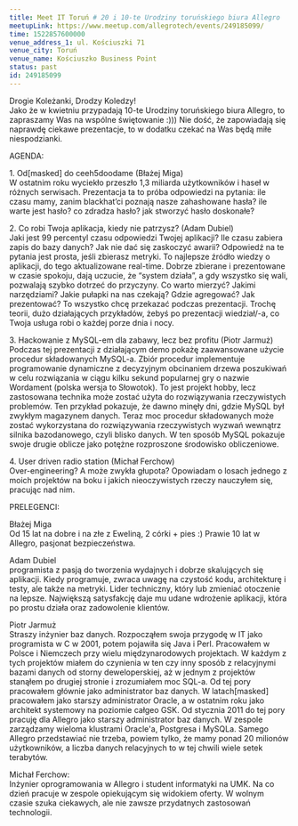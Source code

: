 ```yaml
---
title: Meet IT Toruń # 20 i 10-te Urodziny toruńskiego biura Allegro
meetupLink: https://www.meetup.com/allegrotech/events/249185099/
time: 1522857600000
venue_address_1: ul. Kościuszki 71
venue_city: Toruń
venue_name: Kościuszko Business Point
status: past
id: 249185099
---
```


<p>Drogie Koleżanki, Drodzy Koledzy!
  <br/>Jako że w kwietniu przypadają 10-te Urodziny toruńskiego biura Allegro, to zapraszamy Was na wspólne świętowanie :))) Nie dość, że zapowiadają się naprawdę ciekawe prezentacje, to w dodatku czekać na Was będą miłe niespodzianki.</p>
<p>AGENDA:</p>
<p>1. Od[masked] do ceeh5doodame (Błażej Miga)
  <br/>W ostatnim roku wyciekło przeszło 1,3 miliarda użytkowników i haseł w różnych serwisach. Prezentacja ta to próba odpowiedzi na pytania: ile czasu mamy, zanim blackhat’ci poznają nasze zahashowane hasła? ile warte jest hasło? co zdradza hasło? jak stworzyć
  hasło doskonałe?</p>
<p>2. Co robi Twoja aplikacja, kiedy nie patrzysz? (Adam Dubiel)
  <br/>Jaki jest 99 percentyl czasu odpowiedzi Twojej aplikacji? Ile czasu zabiera zapis do bazy danych? Jak nie dać się zaskoczyć awarii? Odpowiedź na te pytania jest prosta, jeśli zbierasz metryki. To najlepsze źródło wiedzy o aplikacji, do tego aktualizowane
  real-time. Dobrze zbierane i prezentowane w czasie spokoju, dają uczucie, że “system działa”, a gdy wszystko się wali, pozwalają szybko dotrzeć do przyczyny. Co warto mierzyć? Jakimi narzędziami? Jakie pułapki na nas czekają? Gdzie agregować? Jak prezentować?
  To wszystko chcę przekazać podczas prezentacji. Trochę teorii, dużo działających przykładów, żebyś po prezentacji wiedział/-a, co Twoja usługa robi o każdej porze dnia i nocy.</p>
<p>3. Hackowanie z MySQL-em dla zabawy, lecz bez profitu (Piotr Jarmuż)
  <br/>Podczas tej prezentacji z działającym demo pokażę zaawansowane użycie procedur składowanych MySQL-a. Zbiór procedur implementuje programowanie dynamiczne z decyzyjnym obcinaniem drzewa poszukiwań w celu rozwiązania w ciągu kilku sekund popularnej gry
  o nazwie Wordament (polska wersja to Słowotok). To jest projekt hobby, lecz zastosowana technika może zostać użyta do rozwiązywania rzeczywistych problemów. Ten przykład pokazuje, że dawno minęły dni, gdzie MySQL był zwykłym magazynem danych. Teraz
  moc procedur składowanych może zostać wykorzystana do rozwiązywania rzeczywistych wyzwań wewnątrz silnika bazodanowego, czyli blisko danych. W ten sposób MySQL pokazuje swoje drugie oblicze jako potężne rozproszone środowisko obliczeniowe.</p>
<p>4. User driven radio station (Michał Ferchow)
  <br/>Over-engineering? A może zwykła głupota? Opowiadam o losach jednego z moich projektów na boku i jakich nieoczywistych rzeczy nauczyłem się, pracując nad nim.</p>
<p>PRELEGENCI:</p>
<p>Błażej Miga
  <br/>Od 15 lat na dobre i na złe z Eweliną, 2 córki + pies :) Prawie 10 lat w Allegro, pasjonat bezpieczeństwa.</p>
<p>Adam Dubiel
  <br/>programista z pasją do tworzenia wydajnych i dobrze skalujących się aplikacji. Kiedy programuje, zwraca uwagę na czystość kodu, architekturę i testy, ale także na metryki. Lider techniczny, który lub zmieniać otoczenie na lepsze. Największą satysfakcję
  daje mu udane wdrożenie aplikacji, która po prostu działa oraz zadowolenie klientów.</p>
<p>Piotr Jarmuż
  <br/>Straszy inżynier baz danych. Rozpocząłem swoja przygodę w IT jako programista w C w 2001, potem pojawiła się Java i Perl. Pracowałem w Polsce i Niemczech przy wielu międzynarodowych projektach. W każdym z tych projektów miałem do czynienia w ten czy
  inny sposób z relacyjnymi bazami danych od storny deweloperskiej, aż w jednym z projektów stanąłem po drugiej stronie i zrozumiałem moc SQL-a. Od tej pory pracowałem głównie jako administrator baz danych. W latach[masked] pracowałem jako starszy administrator
  Oracle, a w ostatnim roku jako architekt systemowy na poziomie całgeo GSK. Od stycznia 2011 do tej pory pracuję dla Allegro jako starszy administrator baz danych. W zespole zarządzamy wieloma klustrami Oracle'a, Postgresa i MySQLa. Samego Allegro przedstawiać
  nie trzeba, powiem tylko, że mamy ponad 20 milionów użytkowników, a liczba danych relacyjnych to w tej chwili wiele setek terabytów.</p>
<p>Michał Ferchow:
  <br/>Inżynier oprogramowania w Allegro i student informatyki na UMK. Na co dzień pracuje w zespole opiekującym się widokiem oferty. W wolnym czasie szuka ciekawych, ale nie zawsze przydatnych zastosowań technologii.</p>
